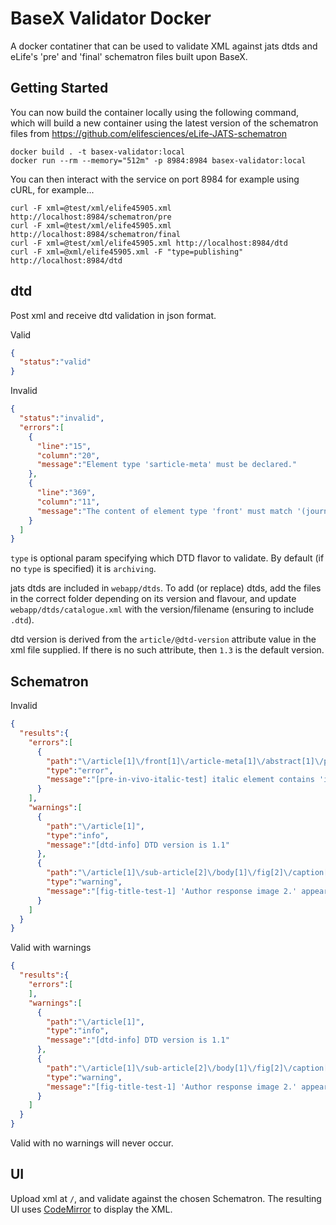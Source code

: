 # BaseX Validator Docker

A docker contatiner that can be used to validate XML against jats dtds and eLife's 'pre' and 'final' schematron files built upon
BaseX.

## Getting Started

You can now build the container locally using the following command, which will build a new container using the latest
version of the schematron files from https://github.com/elifesciences/eLife-JATS-schematron

```
docker build . -t basex-validator:local
docker run --rm --memory="512m" -p 8984:8984 basex-validator:local
```

You can then interact with the service on port 8984 for example using cURL, for example...

```
curl -F xml=@test/xml/elife45905.xml http://localhost:8984/schematron/pre
curl -F xml=@test/xml/elife45905.xml http://localhost:8984/schematron/final
curl -F xml=@test/xml/elife45905.xml http://localhost:8984/dtd
curl -F xml=@xml/elife45905.xml -F "type=publishing" http://localhost:8984/dtd
```

## dtd
Post xml and receive dtd validation in json format.

Valid
```json
{
  "status":"valid"
}
```

Invalid
```json
{
  "status":"invalid",
  "errors":[
    {
      "line":"15",
      "column":"20",
      "message":"Element type 'sarticle-meta' must be declared."
    },
    {
      "line":"369",
      "column":"11",
      "message":"The content of element type 'front' must match '(journal-meta?,article-meta,(def-list|list|ack|bio|fn-group|glossary|notes)*)'."
    }
  ]
}
```

`type` is optional param specifying which DTD flavor to validate. By default (if no `type` is specified) it is `archiving`.

jats dtds are included in `webapp/dtds`.
To add (or replace) dtds, add the files in the correct folder depending on its version and flavour, and update `webapp/dtds/catalogue.xml` with the version/filename (ensuring to include `.dtd`).

dtd version is derived from the `article/@dtd-version` attribute value in the xml file supplied. If there is no such attribute, then `1.3` is the default version.

## Schematron
Invalid
```json
{
  "results":{
    "errors":[
      {
        "path":"\/article[1]\/front[1]\/article-meta[1]\/abstract[1]\/p[1]\/italic[1]",
        "type":"error",
        "message":"[pre-in-vivo-italic-test] italic element contains 'in vivo' - this should not be in italics (eLife house style)."
      }
    ],
    "warnings":[
      {
        "path":"\/article[1]",
        "type":"info",
        "message":"[dtd-info] DTD version is 1.1"
      },
      {
        "path":"\/article[1]\/sub-article[2]\/body[1]\/fig[2]\/caption[1]\/title[1]",
        "type":"warning",
        "message":"[fig-title-test-1] 'Author response image 2.' appears to have a title which is the beginning of a caption. Is this correct? https:\/\/elifesciences.gitbook.io\/productionhowto\/-M1eY9ikxECYR-0OcnGt\/article-details\/content\/allowed-assets\/figures#fig-title-test-1"
      }
    ]
  }
}
```

Valid with warnings
```json
{
  "results":{
    "errors":[
    ],
    "warnings":[
      {
        "path":"\/article[1]",
        "type":"info",
        "message":"[dtd-info] DTD version is 1.1"
      },
      {
        "path":"\/article[1]\/sub-article[2]\/body[1]\/fig[2]\/caption[1]\/title[1]",
        "type":"warning",
        "message":"[fig-title-test-1] 'Author response image 2.' appears to have a title which is the beginning of a caption. Is this correct? https:\/\/elifesciences.gitbook.io\/productionhowto\/-M1eY9ikxECYR-0OcnGt\/article-details\/content\/allowed-assets\/figures#fig-title-test-1"
      }
    ]
  }
}
```

Valid with no warnings will never occur.

## UI
Upload xml at `/`, and validate against the chosen Schematron. 
The resulting UI uses [CodeMirror](https://codemirror.net/) to display the XML.